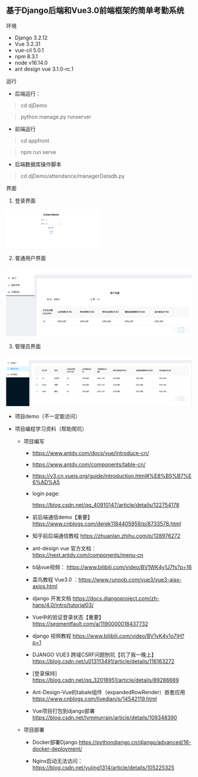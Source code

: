 ## 基于Django后端和Vue3.0前端框架的简单考勤系统

环境

+ Django 3.2.12
+ Vue 3.2.31
+ vue-cil 5.0.1
+ npm 8.3.1
+ node v16.14.0
+ ant design vue 3.1.0-rc.1 





运行

+  后端运行：

 > cd djDemo

 > python manage.py runserver

+ 前端运行

 > cd appfront

 > npm run serve 

+ 后端数据库操作脚本

> cd djDemo/attendance/managerDatadb.py


界面

  

 1. 登录界面

<img src="https://raw.githubusercontent.com/Skylyong/i/main/20220318203925.png" alt="image-20220318203925559" style="zoom:25%;" />

 2. 普通用户界面

   <img src="https://raw.githubusercontent.com/Skylyong/i/main/20220318203724.png" alt="image-20220318203724405" style="zoom:50%;" />

 3. 管理员界面

   <img src="https://raw.githubusercontent.com/Skylyong/i/main/20220318203853.png" alt="image-20220318203853895" style="zoom:50%;" />

+ 项目demo（不一定能访问）
+ 项目编程学习资料（帮助爬坑）
  
	+ 项目编写
	
		+ https://www.antdv.com/docs/vue/introduce-cn/
	
		+ https://www.antdv.com/components/table-cn/
	
		+ https://v3.cn.vuejs.org/guide/introduction.html#%E8%B5%B7%E6%AD%A5
		
		+ login page:
	
			https://blog.csdn.net/qq_40910147/article/details/122754178
		
		+ 前后端通信demo【重要】
		https://www.cnblogs.com/derek1184405959/p/8733578.html
		  
		+ 知乎前后端通信教程
		https://zhuanlan.zhihu.com/p/128976272
	
		+ ant-design vue 官方文档：https://next.antdv.com/components/menu-cn
	
		+ b站vue视频： https://www.bilibili.com/video/BV1WK4y1J7fs?p=16
	
		+ 菜鸟教程 Vue3.0 ：https://www.runoob.com/vue3/vue3-ajax-axios.html
	
		+ django 开发文档
		https://docs.djangoproject.com/zh-hans/4.0/intro/tutorial03/
	
		+ Vue中的验证登录状态【重要】
		https://segmentfault.com/a/1190000018437732
	
		+ django 视频教程
		https://www.bilibili.com/video/BV1vK4y1o7jH?p=1
	
		+ DJANGO VUE3 跨域CSRF问题刨坑【坑了我一晚上】
		https://blog.csdn.net/u013113491/article/details/116163272
		+ [登录保持]
		https://blog.csdn.net/qq_32018951/article/details/89286669
	
		+ Ant-Design-Vue的tabale组件（expandedRowRender）嵌套应用 https://www.cnblogs.com/livedian/p/14542119.html
	
		+ Vue项目打包到django部署 https://blog.csdn.net/lymmurrain/article/details/109348390
		
	+ 项目部署
	  
	   + Docker部署Django https://pythondjango.cn/django/advanced/16-docker-deployment/
		
	   + Nginx启动无法访问： https://blog.csdn.net/yujing1314/article/details/105225325